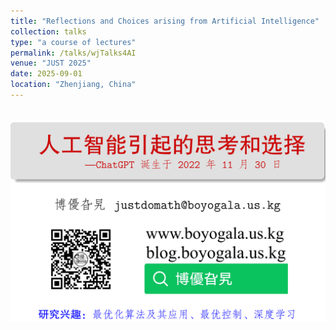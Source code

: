 ```yaml
---
title: "Reflections and Choices arising from Artificial Intelligence"  
collection: talks  
type: "a course of lectures"  
permalink: /talks/wjTalks4AI  
venue: "JUST 2025" 
date: 2025-09-01   
location: "Zhenjiang, China"   
---
```


<br/><img src='/images/talks/talks-ai.png'>  
